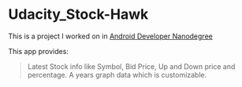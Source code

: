 # Udacity_Stock-Hawk

This is a project I worked on in [Android Developer Nanodegree](https://www.udacity.com/)


This app provides:
>Latest Stock info like Symbol, Bid Price, Up and Down price and percentage.
>A years graph data which is customizable. 
